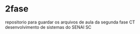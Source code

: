 # 2fase
repositorio para guardar os arquivos de aula da segunda fase CT desenvolvimento de sistemas do SENAI SC
